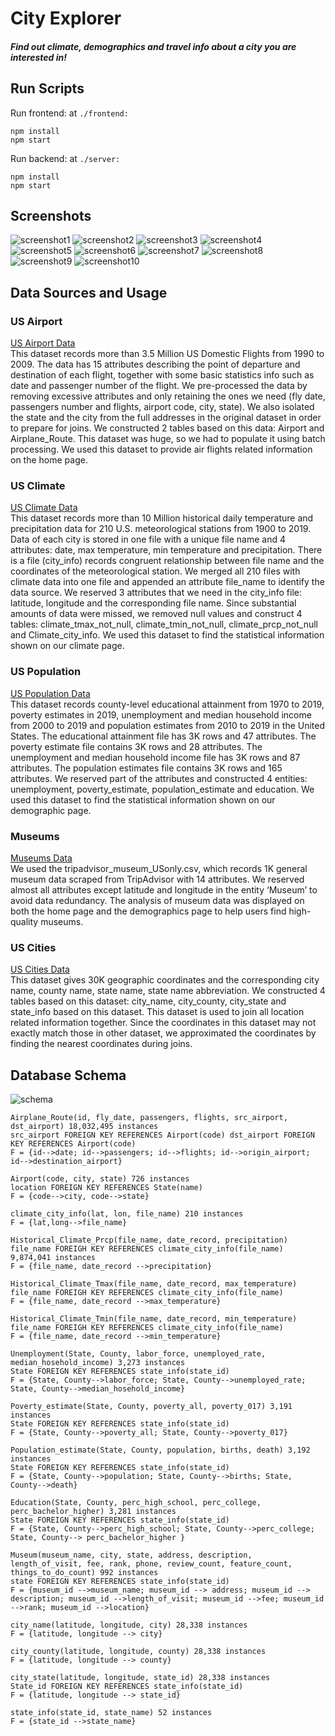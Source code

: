 # City Explorer
##### Find out climate, demographics and travel info about a city you are interested in!

## Run Scripts
Run frontend:
at `./frontend:`
```
npm install
npm start
```

Run backend:
at `./server:`
```
npm install
npm start
```

## Screenshots
![screenshot1](https://github.com/tkong233/city-explorer/blob/main/screenshots/screenshot1.png)
![screenshot2](https://github.com/tkong233/city-explorer/blob/main/screenshots/screenshot2.png)
![screenshot3](https://github.com/tkong233/city-explorer/blob/main/screenshots/screenshot3.png)
![screenshot4](https://github.com/tkong233/city-explorer/blob/main/screenshots/screenshot4.png)
![screenshot5](https://github.com/tkong233/city-explorer/blob/main/screenshots/screenshot5.png)
![screenshot6](https://github.com/tkong233/city-explorer/blob/main/screenshots/screenshot6.png)
![screenshot7](https://github.com/tkong233/city-explorer/blob/main/screenshots/screenshot7.png)
![screenshot8](https://github.com/tkong233/city-explorer/blob/main/screenshots/screenshot8.png)
![screenshot9](https://github.com/tkong233/city-explorer/blob/main/screenshots/screenshot9.png)
![screenshot10](https://github.com/tkong233/city-explorer/blob/main/screenshots/screenshot10.png)

## Data Sources and Usage
### US Airport
[US Airport Data](https://www.kaggle.com/flashgordon/usa-airport-dataset)  
This dataset records more than 3.5 Million US Domestic Flights from 1990 to 2009. The data has 15 attributes describing the point of departure and destination of each flight, together with some basic statistics info such as date and passenger number of the flight.
We pre-processed the data by removing excessive attributes and only retaining the ones we need (fly date, passengers number and flights, airport code, city, state). We also isolated the state and the city from the full addresses in the original dataset in order to prepare for joins. We constructed 2 tables based on this data: Airport and Airplane_Route. This dataset was huge, so
we had to populate it using batch processing. We used this dataset to provide air flights related information on the home page.
### US Climate
[US Climate Data](https://kilthub.cmu.edu/articles/dataset/Compiled_daily_temperature_and_precipitation_data_for_the_U_S_cities/7890488)  
This dataset records more than 10 Million historical daily temperature and precipitation data for 210 U.S. meteorological stations from 1900 to 2019. Data of each city is stored in one file with a unique file name and 4 attributes: date, max temperature, min temperature and precipitation. There is a file (city_info) records congruent relationship between file name and the coordinates of the meteorological station.
We merged all 210 files with climate data into one file and appended an attribute file_name to identify the data source. We reserved 3 attributes that we need in the city_info file: latitude, longitude and the corresponding file name. Since substantial amounts of data were missed, we removed null values and construct 4 tables: climate_tmax_not_null, climate_tmin_not_null, climate_prcp_not_null and Climate_city_info. We used this dataset to find the statistical information shown on our climate page.
### US Population
[US Population Data](https://www.ers.usda.gov/data-products/county-level-data-sets/download-data.aspx)  
This dataset records county-level educational attainment from 1970 to 2019, poverty estimates in 2019, unemployment and median household income from 2000 to 2019 and population estimates from 2010 to 2019 in the United States. The educational attainment file has 3K rows and 47 attributes. The poverty estimate file contains 3K rows and 28 attributes. The unemployment and median household income file has 3K rows and 87 attributes. The population estimates file contains 3K rows and 165 attributes.
We reserved part of the attributes and constructed 4 entities: unemployment, poverty_estimate, population_estimate and education. We used this dataset to find the statistical information shown on our demographic page.
### Museums
[Museums Data](https://www.kaggle.com/annecool37/museum-data)  
We used the tripadvisor_museum_USonly.csv, which records 1K general museum data scraped from TripAdvisor with 14 attributes. We reserved almost all attributes except latitude and longitude in the entity ‘Museum’ to avoid data redundancy. The analysis of museum data was displayed on both the home page and the demographics page to help users find high-quality museums.
### US Cities
[US Cities Data](https://simplemaps.com/data/us-cities)  
This dataset gives 30K geographic coordinates and the corresponding city name, county name, state name, state name abbreviation. We constructed 4 tables based on this dataset: city_name, city_county, city_state and state_info based on this dataset.
This dataset is used to join all location related information together. Since the coordinates in this dataset may not exactly match those in other dataset, we approximated the coordinates by finding the nearest coordinates during joins.

## Database Schema
![schema](https://github.com/tkong233/city-explorer/blob/main/screenshots/schema.png)
```
Airplane_Route(id, fly_date, passengers, flights, src_airport, dst_airport) 18,032,495 instances
src_airport FOREIGN KEY REFERENCES Airport(code) dst_airport FOREIGN KEY REFERENCES Airport(code)
F = {id-->date; id-->passengers; id-->flights; id-->origin_airport; id-->destination_airport}

Airport(code, city, state) 726 instances
location FOREIGN KEY REFERENCES State(name)
F = {code-->city, code-->state}

climate_city_info(lat, lon, file_name) 210 instances
F = {lat,long-->file_name}

Historical_Climate_Prcp(file_name, date_record, precipitation) file_name FOREIGH KEY REFERENCES climate_city_info(file_name)
9,874,041 instances
F = {file_name, date_record -->precipitation}

Historical_Climate_Tmax(file_name, date_record, max_temperature)
file_name FOREIGH KEY REFERENCES climate_city_info(file_name)
F = {file_name, date_record -->max_temperature}

Historical_Climate_Tmin(file_name, date_record, min_temperature)
file_name FOREIGH KEY REFERENCES climate_city_info(file_name)
F = {file_name, date_record -->min_temperature}

Unemployment(State, County, labor_force, unemployed_rate, median_hosehold_income) 3,273 instances
State FOREIGN KEY REFERENCES state_info(state_id)
F = {State, County-->labor_force; State, County-->unemployed_rate; State, County-->median_hosehold_income}

Poverty_estimate(State, County, poverty_all, poverty_017) 3,191 instances
State FOREIGN KEY REFERENCES state_info(state_id)
F = {State, County-->poverty_all; State, County-->poverty_017}

Population_estimate(State, County, population, births, death) 3,192 instances
State FOREIGN KEY REFERENCES state_info(state_id)
F = {State, County-->population; State, County-->births; State, County-->death}

Education(State, County, perc_high_school, perc_college, perc_bachelor_higher) 3,281 instances
State FOREIGN KEY REFERENCES state_info(state_id)
F = {State, County-->perc_high_school; State, County-->perc_college; State, County--> perc_bachelor_higher }

Museum(museum_name, city, state, address, description, length_of_visit, fee, rank, phone, review_count, feature_count, things_to_do_count) 992 instances
state FOREIGN KEY REFERENCES state_info(state_id)
F = {museum_id -->museum_name; museum_id --> address; museum_id --> description; museum_id -->length_of_visit; museum_id -->fee; museum_id -->rank; museum_id -->location}

city_name(latitude, longitude, city) 28,338 instances
F = {latitude, longitude --> city}

city_county(latitude, longitude, county) 28,338 instances
F = {latitude, longitude --> county}

city_state(latitude, longitude, state_id) 28,338 instances
State_id FOREIGN KEY REFERENCES state_info(state_id)
F = {latitude, longitude --> state_id}

state_info(state_id, state_name) 52 instances
F = {state_id -->state_name}
```